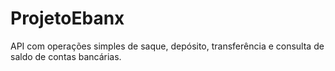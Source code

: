 # ProjetoEbanx
API com operações simples de saque, depósito, transferência e consulta de saldo de contas bancárias.
